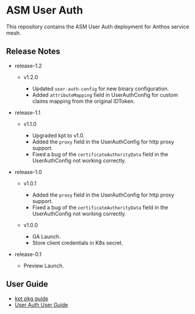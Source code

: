 # ASM User Auth

This repository contains the ASM User Auth deployment for Anthos service mesh.

## Release Notes

*   release-1.2

    +   v1.2.0

        -   Updated `user-auth-config` for new binary configuration.
        -   Added `attributeMapping` field in UserAuthConfig for custom claims
            mapping from the original IDToken.

*   release-1.1

    +   v1.1.0

        -   Upgraded kpt to v1.0.
        -   Added the `proxy` field in the UserAuthConfig for http proxy
            support.
        -   Fixed a bug of the `certificateAuthorityData` field in the
            UserAuthConfig not working correctly.

*   release-1.0

    +   v1.0.1

        -   Added the `proxy` field in the UserAuthConfig for http proxy
            support.
        -   Fixed a bug of the `certificateAuthorityData` field in the
            UserAuthConfig not working correctly.

    +   v1.0.0

        -   GA Launch.
        -   Store client credentials in K8s secret.

*   release-0.1

    -   Preview Launch.

## User Guide

* [kpt pkg guide](./pkg/README.md)
* [User Auth User Guide](https://cloud.google.com/service-mesh/docs/security/end-user-auth)
